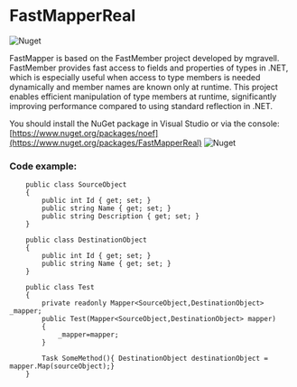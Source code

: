 # FastMapperReal
![Nuget](https://img.shields.io/nuget/v/fastmapper?label=FastMapperReal)

FastMapper is based on the FastMember project developed by mgravell. FastMember provides fast access to fields and properties of types in .NET, which is especially useful when access to type members is needed dynamically and member names are known only at runtime. This project enables efficient manipulation of type members at runtime, significantly improving performance compared to using standard reflection in .NET.


You should install the NuGet package in Visual Studio or via the console: [https://www.nuget.org/packages/noef](https://www.nuget.org/packages/FastMapperReal)  ![Nuget](https://img.shields.io/nuget/v/fastmapper?label=FastMapperReal)

### Code example:
        public class SourceObject
        {
            public int Id { get; set; }
            public string Name { get; set; }
            public string Description { get; set; }
        }
        
        public class DestinationObject
        {
            public int Id { get; set; }
            public string Name { get; set; }
        }
        
        public class Test
        {
            private readonly Mapper<SourceObject,DestinationObject> _mapper;
            public Test(Mapper<SourceObject,DestinationObject> mapper)
            {
                _mapper=mapper;
            }

            Task SomeMethod(){ DestinationObject destinationObject = mapper.Map(sourceObject);}
        }
          
